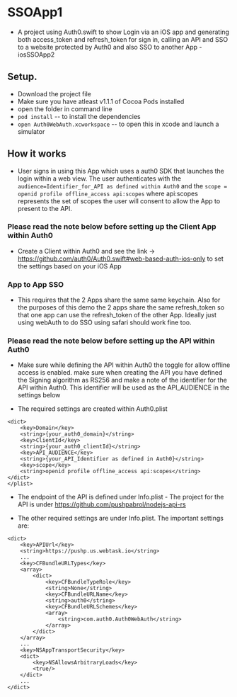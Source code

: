 # SSOApp1

- A project using Auth0.swift to show Login via an iOS app and generating both access_token and refresh_token for sign in,  calling an API and SSO to a website protected by Auth0 and also SSO to another App - iosSSOApp2

## Setup.
 - Download the project file
 - Make sure you have atleast v1.1.1 of Cocoa Pods installed
 - open the folder in command line
 - `pod install` -- to install the dependencies
 - `open Auth0WebAuth.xcworkspace` -- to open this in xcode and launch a simulator


## How it works
 - User signs in using this App which uses a auth0 SDK that launches the login within a web view. The user authenticates with the `audience=Identifier_for_API as defined within Auth0` and the `scope = openid profile offline_access api:scopes` where api:scopes represents the set of scopes the user will consent to allow the App to present to the API.
 
 ### Please read the note below before setting up the Client App within Auth0
 - Create a Client within Auth0 and see the link -> https://github.com/auth0/Auth0.swift#web-based-auth-ios-only to set the settings based on your iOS App
 
 ### App to App SSO
 - This requires that the 2 Apps share the same same keychain. Also for the purposes of this demo the 2 apps share the same refresh_token so that one app can use the refresh_token of the other App. Ideally just using webAuth to do SSO using safari should work fine too.

 ### Please read the note below before setting up the API within Auth0
 - Make sure while defining the API within Auth0 the toggle for allow offline access is enabled. make sure when creating the API you have defined the Signing algorithm as RS256 and make a note of the identifier for the API within Auth0. This identifier will be used as the API_AUDIENCE in the settings below
 
 
- The required settings are created within Auth0.plist
```
<dict>
	<key>Domain</key>
	<string>{your_auth0_domain}</string>
	<key>ClientId</key>
	<string>{your_auth0_clientId}</string>
	<key>API_AUDIENCE</key>
	<string>{your_API_Identifier as defined in Auth0}</string>
	<key>scope</key>
	<string>openid profile offline_access api:scopes</string>
</dict>
</plist>
```
- The endpoint of the API is defined under Info.plist - The project for the API is under https://github.com/pushpabrol/nodejs-api-rs

- The other required settings are under Info.plist. The important settings are:


```
<dict>
	<key>APIUrl</key>
	<string>https://pushp.us.webtask.io</string>
	...
	<key>CFBundleURLTypes</key>
	<array>
		<dict>
			<key>CFBundleTypeRole</key>
			<string>None</string>
			<key>CFBundleURLName</key>
			<string>auth0</string>
			<key>CFBundleURLSchemes</key>
			<array>
				<string>com.auth0.Auth0WebAuth</string>
			</array>
		</dict>
	</array>
	...
	<key>NSAppTransportSecurity</key>
	<dict>
		<key>NSAllowsArbitraryLoads</key>
		<true/>
	</dict>
	...
</dict>
```
